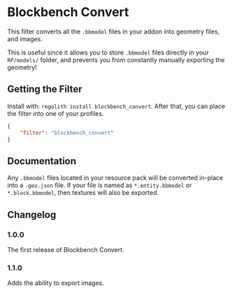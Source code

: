 # Blockbench Convert

This filter converts all the `.bbmodel` files in your addon into geometry files, and images. 

This is useful since it allows you to store `.bbmodel` files directly in your `RP/models/` folder, and prevents you from constantly manually exporting the geometry!

## Getting the Filter

Install with: `regolith install blockbench_convert`. After that, you can place the filter into one of your profiles.

```json
{
    "filter": "blockbench_convert"
}
```

## Documentation

Any `.bbmodel` files located in your resource pack will be converted in-place into a `.geo.json` file. If your file is named as `*.entity.bbmodel` or `*.block.bbmodel`, then textures will also be exported.


## Changelog

### 1.0.0

The first release of Blockbench Convert.

### 1.1.0

Adds the ability to export images.